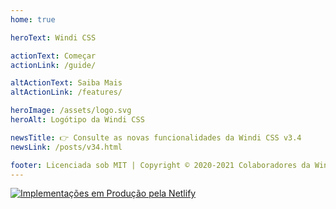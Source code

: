 ```yaml
---
home: true

heroText: Windi CSS

actionText: Começar 
actionLink: /guide/

altActionText: Saiba Mais
altActionLink: /features/

heroImage: /assets/logo.svg
heroAlt: Logótipo da Windi CSS

newsTitle: 👉 Consulte as novas funcionalidades da Windi CSS v3.4
newsLink: /posts/v34.html

footer: Licenciada sob MIT | Copyright © 2020-2021 Colaboradores da Windi CSS
---
```


<Sponsors />

<InlinePlayground
  :input="`bg-gradient-to-r from-green-400 to-blue-500
text-white text-center italic
px-4 py-2 rounded cursor-default
transition-all duration-400
hover:rounded-2xl
dark:\(from-teal-400 to-yellow-500)`"
  :showCSS="true"
  :showMode="true"
  :showTabs="true"
  :showConfig="false"
  :enableConfig="true"
  :config="{
  shortcuts: {
    btn: 'py-2 px-4 font-semibold rounded-lg shadow-md',
    'btn-green': 'text-white bg-green-500 hover:bg-green-700',
  },
  theme: {
    extend: {
      colors: {
        primary: '#0ea5e9'
      }
    }
  }
}"
/>

<p class="flex justify-center opacity-75 mt-12">
  <a href="https://www.netlify.com" rel="noreferrer" target="_blank">
    <img src="/assets/netlify.svg" alt="Implementações em Produção pela Netlify">
  </a>
</p>
